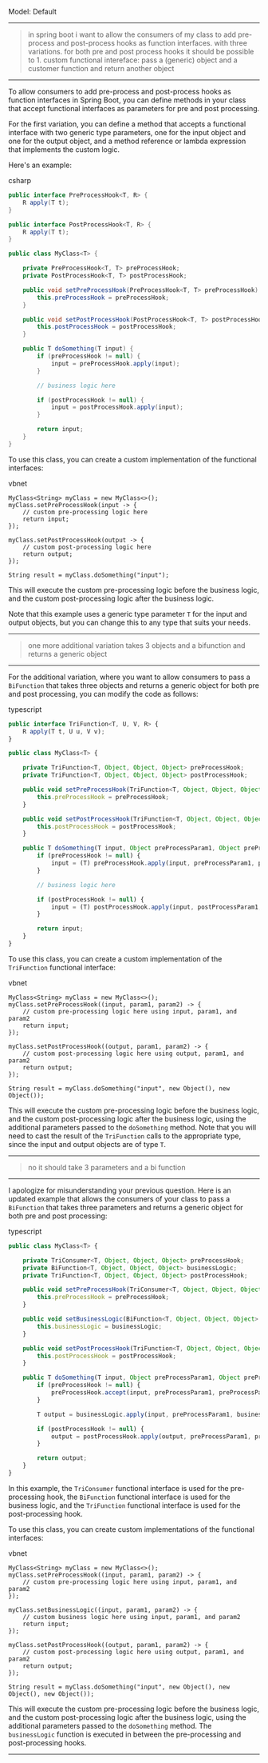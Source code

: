 Model: Default

---

> in spring boot i want to allow the consumers of my class to add pre-process and post-process hooks as function interfaces. with three variations. for both pre and post process hooks it should be possible to 1. custom functional intereface: pass a (generic) object and a customer function and return another object

---

To allow consumers to add pre-process and post-process hooks as function interfaces in Spring Boot, you can define methods in your class that accept functional interfaces as parameters for pre and post processing.

For the first variation, you can define a method that accepts a functional interface with two generic type parameters, one for the input object and one for the output object, and a method reference or lambda expression that implements the custom logic.

Here's an example:

csharp

```csharp
public interface PreProcessHook<T, R> {
    R apply(T t);
}

public interface PostProcessHook<T, R> {
    R apply(T t);
}

public class MyClass<T> {

    private PreProcessHook<T, T> preProcessHook;
    private PostProcessHook<T, T> postProcessHook;

    public void setPreProcessHook(PreProcessHook<T, T> preProcessHook) {
        this.preProcessHook = preProcessHook;
    }

    public void setPostProcessHook(PostProcessHook<T, T> postProcessHook) {
        this.postProcessHook = postProcessHook;
    }

    public T doSomething(T input) {
        if (preProcessHook != null) {
            input = preProcessHook.apply(input);
        }

        // business logic here

        if (postProcessHook != null) {
            input = postProcessHook.apply(input);
        }

        return input;
    }
}
```

To use this class, you can create a custom implementation of the functional interfaces:

vbnet

```vbnet
MyClass<String> myClass = new MyClass<>();
myClass.setPreProcessHook(input -> {
    // custom pre-processing logic here
    return input;
});

myClass.setPostProcessHook(output -> {
    // custom post-processing logic here
    return output;
});

String result = myClass.doSomething("input");
```

This will execute the custom pre-processing logic before the business logic, and the custom post-processing logic after the business logic.

Note that this example uses a generic type parameter `T` for the input and output objects, but you can change this to any type that suits your needs.

---

> one more additional variation takes 3 objects and a bifunction and returns a generic object

---

For the additional variation, where you want to allow consumers to pass a `BiFunction` that takes three objects and returns a generic object for both pre and post processing, you can modify the code as follows:

typescript

```typescript
public interface TriFunction<T, U, V, R> {
    R apply(T t, U u, V v);
}

public class MyClass<T> {

    private TriFunction<T, Object, Object, Object> preProcessHook;
    private TriFunction<T, Object, Object, Object> postProcessHook;

    public void setPreProcessHook(TriFunction<T, Object, Object, Object> preProcessHook) {
        this.preProcessHook = preProcessHook;
    }

    public void setPostProcessHook(TriFunction<T, Object, Object, Object> postProcessHook) {
        this.postProcessHook = postProcessHook;
    }

    public T doSomething(T input, Object preProcessParam1, Object preProcessParam2) {
        if (preProcessHook != null) {
            input = (T) preProcessHook.apply(input, preProcessParam1, preProcessParam2);
        }

        // business logic here

        if (postProcessHook != null) {
            input = (T) postProcessHook.apply(input, postProcessParam1, postProcessParam2);
        }

        return input;
    }
}
```

To use this class, you can create a custom implementation of the `TriFunction` functional interface:

vbnet

```vbnet
MyClass<String> myClass = new MyClass<>();
myClass.setPreProcessHook((input, param1, param2) -> {
    // custom pre-processing logic here using input, param1, and param2
    return input;
});

myClass.setPostProcessHook((output, param1, param2) -> {
    // custom post-processing logic here using output, param1, and param2
    return output;
});

String result = myClass.doSomething("input", new Object(), new Object());
```

This will execute the custom pre-processing logic before the business logic, and the custom post-processing logic after the business logic, using the additional parameters passed to the `doSomething` method. Note that you will need to cast the result of the `TriFunction` calls to the appropriate type, since the input and output objects are of type `T`.

---

> no it should take 3 parameters and a bi function

---

I apologize for misunderstanding your previous question. Here is an updated example that allows the consumers of your class to pass a `BiFunction` that takes three parameters and returns a generic object for both pre and post processing:

typescript

```typescript
public class MyClass<T> {

    private TriConsumer<T, Object, Object, Object> preProcessHook;
    private BiFunction<T, Object, Object, Object> businessLogic;
    private TriFunction<T, Object, Object, Object> postProcessHook;

    public void setPreProcessHook(TriConsumer<T, Object, Object, Object> preProcessHook) {
        this.preProcessHook = preProcessHook;
    }

    public void setBusinessLogic(BiFunction<T, Object, Object, Object> businessLogic) {
        this.businessLogic = businessLogic;
    }

    public void setPostProcessHook(TriFunction<T, Object, Object, Object> postProcessHook) {
        this.postProcessHook = postProcessHook;
    }

    public T doSomething(T input, Object preProcessParam1, Object preProcessParam2, Object businessLogicParam) {
        if (preProcessHook != null) {
            preProcessHook.accept(input, preProcessParam1, preProcessParam2);
        }

        T output = businessLogic.apply(input, preProcessParam1, businessLogicParam);

        if (postProcessHook != null) {
            output = postProcessHook.apply(output, preProcessParam1, preProcessParam2);
        }

        return output;
    }
}
```

In this example, the `TriConsumer` functional interface is used for the pre-processing hook, the `BiFunction` functional interface is used for the business logic, and the `TriFunction` functional interface is used for the post-processing hook.

To use this class, you can create custom implementations of the functional interfaces:

vbnet

```vbnet
MyClass<String> myClass = new MyClass<>();
myClass.setPreProcessHook((input, param1, param2) -> {
    // custom pre-processing logic here using input, param1, and param2
});

myClass.setBusinessLogic((input, param1, param2) -> {
    // custom business logic here using input, param1, and param2
    return input;
});

myClass.setPostProcessHook((output, param1, param2) -> {
    // custom post-processing logic here using output, param1, and param2
    return output;
});

String result = myClass.doSomething("input", new Object(), new Object(), new Object());
```

This will execute the custom pre-processing logic before the business logic, and the custom post-processing logic after the business logic, using the additional parameters passed to the `doSomething` method. The `businessLogic` function is executed in between the pre-processing and post-processing hooks.

---